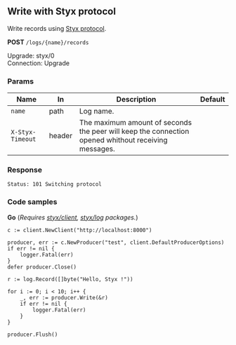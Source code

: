 Write with Styx protocol
------------------------

Write records using [Styx protocol](/docs/api/styx_protocol.md).

**POST** `/logs/{name}/records`  

Upgrade: styx/0  
Connection: Upgrade  

### Params 

| Name             	| In     	| Description                                                                                         	| Default 	|
|------------------	|--------	|-----------------------------------------------------------------------------------------------------	|---------	|
| `name`           	| path   	| Log name.                                                                                           	|         	|
| `X-Styx-Timeout` 	| header 	| The maximum amount of seconds the peer will keep the connection opened whithout receiving messages. 	|         	|

### Response 

```
Status: 101 Switching protocol
```

### Code samples

**Go** (_Requires [styx/client](), [styx/log]() packages._)

```golang
c := client.NewClient("http://localhost:8000")

producer, err := c.NewProducer("test", client.DefaultProducerOptions)
if err != nil {
	logger.Fatal(err)
}
defer producer.Close()

r := log.Record([]byte("Hello, Styx !"))

for i := 0; i < 10; i++ {
	_, err := producer.Write(&r)
	if err != nil {
		logger.Fatal(err)
	}
}

producer.Flush()
```

